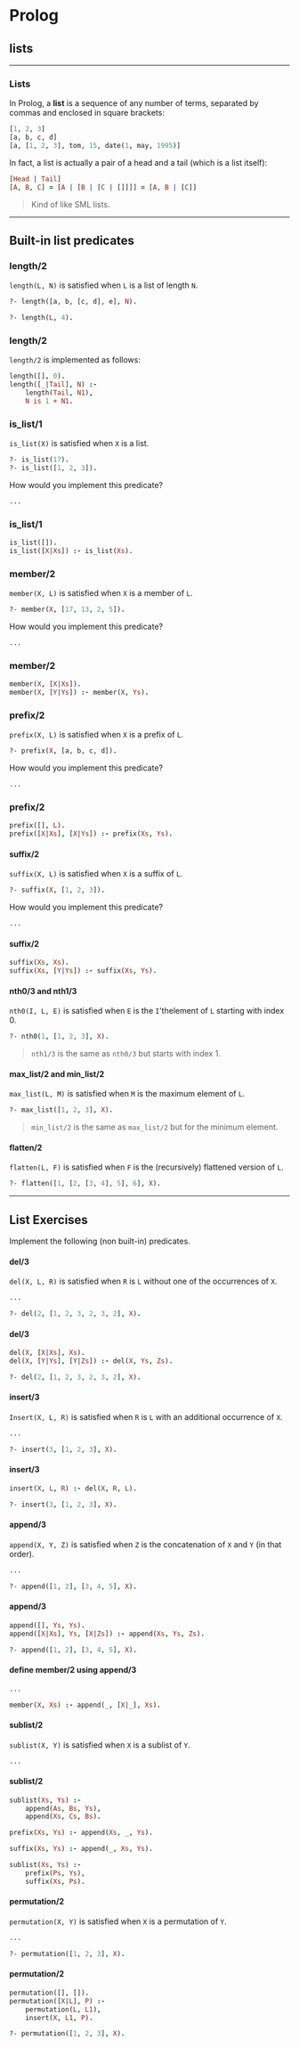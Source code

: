 # Prolog

## lists

---

### Lists

In Prolog, a **list** is a sequence of any number of terms, separated by commas and enclosed in square brackets:

```prolog
[1, 2, 3]
[a, b, c, d]
[a, [1, 2, 3], tom, 15, date(1, may, 1995)]
```

<!--vert-->

In fact, a list is actually a pair of a head and a tail (which is a list itself):

```prolog
[Head | Tail]
[A, B, C] = [A | [B | [C | []]]] = [A, B | [C]]
```

> Kind of like SML lists.

---

## Built-in list predicates
<!--vert-->

### length/2

`length(L, N)` is satisfied when `L` is a list of length `N`.

```prolog
?- length([a, b, [c, d], e], N).

?- length(L, 4).
```
<!-- .element: data-thebe-executable-prolog data-language="text/x-prolog" -->

<!--vert-->

### length/2

`length/2` is implemented as follows:

```prolog
length([], 0).
length([_|Tail], N) :-
    length(Tail, N1),
    N is 1 + N1.
```

<!--vert-->

### is_list/1

`is_list(X)` is satisfied when `X` is a list.

```prolog
?- is_list(17).
?- is_list([1, 2, 3]).
```
<!-- .element: data-thebe-executable-prolog data-language="text/x-prolog" -->

How would you implement this predicate?

```prolog
...
```
<!-- .element: data-thebe-executable-prolog data-language="text/x-prolog" -->


<!--vert-->

### is_list/1

```prolog
is_list([]).
is_list([X|Xs]) :- is_list(Xs).
```
<!-- .element: data-thebe-executable-prolog data-language="text/x-prolog" -->

<!--vert-->

### member/2

`member(X, L)` is satisfied when `X` is a member of `L`.

```prolog
?- member(X, [17, 13, 2, 5]).
```
<!-- .element: data-thebe-executable-prolog data-language="text/x-prolog" -->

How would you implement this predicate?

```prolog
...
```
<!-- .element: data-thebe-executable-prolog data-language="text/x-prolog" -->

<!--vert-->

### member/2

```prolog
member(X, [X|Xs]).
member(X, [Y|Ys]) :- member(X, Ys).
```
<!-- .element: data-thebe-executable-prolog data-language="text/x-prolog" -->

<!--vert-->

### prefix/2

`prefix(X, L)` is satisfied when `X` is a prefix of `L`.

```prolog
?- prefix(X, [a, b, c, d]).
```
<!-- .element: data-thebe-executable-prolog data-language="text/x-prolog" -->

How would you implement this predicate?

```prolog
...
```
<!-- .element: data-thebe-executable-prolog data-language="text/x-prolog" -->

<!--vert-->

### prefix/2

```prolog
prefix([], L).
prefix([X|Xs], [X|Ys]) :- prefix(Xs, Ys).
```
<!-- .element: data-thebe-executable-prolog data-language="text/x-prolog" -->

<!--vert-->

#### suffix/2

`suffix(X, L)` is satisfied when `X` is a suffix of `L`.

```prolog
?- suffix(X, [1, 2, 3]).
```
<!-- .element: data-thebe-executable-prolog data-language="text/x-prolog" -->

How would you implement this predicate?

```prolog
...
```
<!-- .element: data-thebe-executable-prolog data-language="text/x-prolog" -->

<!--vert-->

#### suffix/2

```prolog
suffix(Xs, Xs).
suffix(Xs, [Y|Ys]) :- suffix(Xs, Ys).
```
<!-- .element: data-thebe-executable-prolog data-language="text/x-prolog" -->

<!--vert-->

#### nth0/3 and nth1/3

`nth0(I, L, E)` is satisfied when `E` is the `I`'thelement of `L` starting with index 0.

```prolog
?- nth0(1, [1, 2, 3], X).
```
<!-- .element: data-thebe-executable-prolog data-language="text/x-prolog" -->

> `nth1/3` is the same as `nth0/3` but starts with index 1.

<!--vert-->

#### max_list/2 and min_list/2

`max_list(L, M)` is satisfied when `M` is the maximum element of `L`.


```prolog
?- max_list([1, 2, 3], X).
```
<!-- .element: data-thebe-executable-prolog data-language="text/x-prolog" -->

> `min_list/2` is the same as `max_list/2` but for the minimum element.

<!--vert-->

#### flatten/2

`flatten(L, F)` is satisfied when `F` is the (recursively) flattened version of `L`.

```prolog
?- flatten([1, [2, [3, 4], 5], 6], X).
```
<!-- .element: data-thebe-executable-prolog data-language="text/x-prolog" -->

---

## List Exercises

Implement the following (non built-in) predicates.

<!--vert-->

#### del/3

`del(X, L, R)` is satisfied when `R` is `L` without one of the occurrences of `X`.

```prolog
...
```
<!-- .element: data-thebe-executable-prolog data-language="text/x-prolog" -->

```prolog
?- del(2, [1, 2, 3, 2, 3, 2], X).
```
<!-- .element: data-thebe-executable-prolog data-language="text/x-prolog" -->

<!--vert-->

#### del/3

```prolog
del(X, [X|Xs], Xs).
del(X, [Y|Ys], [Y|Zs]) :- del(X, Ys, Zs).
```
<!-- .element: data-thebe-executable-prolog data-language="text/x-prolog" -->

```prolog
?- del(2, [1, 2, 3, 2, 3, 2], X).
```
<!-- .element: data-thebe-executable-prolog data-language="text/x-prolog" -->

<!--vert-->

#### insert/3

`Insert(X, L, R)` is satisfied when `R` is `L` with an additional occurrence of `X`.

```prolog
...
```
<!-- .element: data-thebe-executable-prolog data-language="text/x-prolog" -->

```prolog
?- insert(3, [1, 2, 3], X).
```
<!-- .element: data-thebe-executable-prolog data-language="text/x-prolog" -->

<!--vert-->

#### insert/3

```prolog
insert(X, L, R) :- del(X, R, L).
```
```prolog
?- insert(3, [1, 2, 3], X).
```
<!-- .element: data-thebe-executable-prolog data-language="text/x-prolog" -->

<!-- .element: data-thebe-executable-prolog data-language="text/x-prolog" -->

<!--vert-->

#### append/3

`append(X, Y, Z)` is satisfied when `Z` is the concatenation of `X` and `Y` (in that order).

```prolog
...
```
<!-- .element: data-thebe-executable-prolog data-language="text/x-prolog" -->

```prolog
?- append([1, 2], [3, 4, 5], X).
```
<!-- .element: data-thebe-executable-prolog data-language="text/x-prolog" -->

<!--vert-->

#### append/3

```prolog
append([], Ys, Ys).
append([X|Xs], Ys, [X|Zs]) :- append(Xs, Ys, Zs).
```
<!-- .element: data-thebe-executable-prolog data-language="text/x-prolog" -->

```prolog
?- append([1, 2], [3, 4, 5], X).
```
<!-- .element: data-thebe-executable-prolog data-language="text/x-prolog" -->

<!--vert-->

#### define member/2 using append/3

```prolog
...
```
<!-- .element: data-thebe-executable-prolog data-language="text/x-prolog" -->

<!--vert-->

```prolog
member(X, Xs) :- append(_, [X|_], Xs).
```
<!-- .element: data-thebe-executable-prolog data-language="text/x-prolog" -->

<!--vert-->

#### sublist/2

`sublist(X, Y)` is satisfied when `X` is a sublist of `Y`.

```prolog
...
```
<!-- .element: data-thebe-executable-prolog data-language="text/x-prolog" -->

<!--vert-->

#### sublist/2

```prolog
sublist(Xs, Ys) :-
    append(As, Bs, Ys),
    append(Xs, Cs, Bs).
```
<!-- .element: data-thebe-executable-prolog data-language="text/x-prolog" -->

<!--vert-->

```prolog
prefix(Xs, Ys) :- append(Xs, _, Ys).

suffix(Xs, Ys) :- append(_, Xs, Ys).

sublist(Xs, Ys) :-
    prefix(Ps, Ys),
    suffix(Xs, Ps).
```
<!-- .element: data-thebe-executable-prolog data-language="text/x-prolog" -->

<!--vert-->

#### permutation/2

`permutation(X, Y)` is satisfied when `X` is a permutation of `Y`.

```prolog
...
```
<!-- .element: data-thebe-executable-prolog data-language="text/x-prolog" -->

```prolog
?- permutation([1, 2, 3], X).
```
<!-- .element: data-thebe-executable-prolog data-language="text/x-prolog" -->

<!--vert-->

#### permutation/2

```prolog
permutation([], []).
permutation([X|L], P) :-
    permutation(L, L1),
    insert(X, L1, P).
```
<!-- .element: data-thebe-executable-prolog data-language="text/x-prolog" -->

```prolog
?- permutation([1, 2, 3], X).
```
<!-- .element: data-thebe-executable-prolog data-language="text/x-prolog" -->
